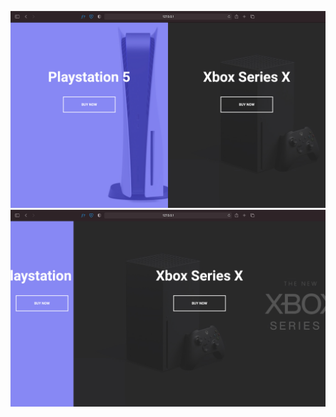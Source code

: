 ![alt text](../images/split_landing_page_1.jpg 'Split Landing Page')
![alt text](../images/split_landing_page_2.jpg 'Split Landing Page')
